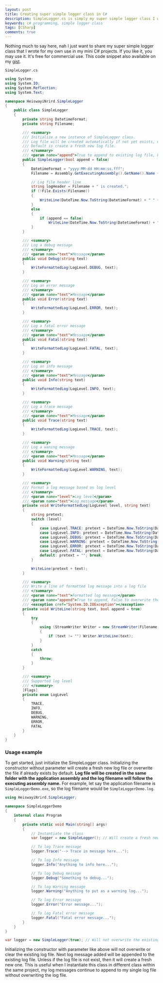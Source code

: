 ```yaml
---
layout: post
title: Creating super simple logger class in C#
description: SimpleLogger.cs is simply my super simple logger class I wrote for my own use in mini C# projects development.
keywords: c# programming, simple logger class
tags: [CSharp]
comments: true
---
```


Nothing much to say here, nah I just want to share my super simple logger class that I wrote for my own use in my mini C# projects. If you like it, you may use it. It's free for commercial use. This code snippet also available on my [gist](https://gist.github.com/heiswayi/69ef5413c0f28b3a58d964447c275058).

`SimpleLogger.cs`

```csharp
using System;
using System.IO;
using System.Reflection;
using System.Text;

namespace HeiswayiNrird.SimpleLogger
{
    public class SimpleLogger
    {
        private string DatetimeFormat;
        private string Filename;

        /// <summary>
        /// Initialize a new instance of SimpleLogger class.
        /// Log file will be created automatically if not yet exists, else it can be either a fresh new file or append to the existing file.
        /// Default is create a fresh new log file.
        /// </summary>
        /// <param name="append">True to append to existing log file, False to overwrite and create new log file</param>
        public SimpleLogger(bool append = false)
        {
            DatetimeFormat = "yyyy-MM-dd HH:mm:ss.fff";
            Filename = Assembly.GetExecutingAssembly().GetName().Name + ".log";

            // Log file header line
            string logHeader = Filename + " is created.";
            if (!File.Exists(Filename))
            {
                WriteLine(DateTime.Now.ToString(DatetimeFormat) + " " + logHeader, false);
            }
            else
            {
                if (append == false)
                    WriteLine(DateTime.Now.ToString(DatetimeFormat) + " " + logHeader, false);
            }
        }

        /// <summary>
        /// Log a debug message
        /// </summary>
        /// <param name="text">Message</param>
        public void Debug(string text)
        {
            WriteFormattedLog(LogLevel.DEBUG, text);
        }

        /// <summary>
        /// Log an error message
        /// </summary>
        /// <param name="text">Message</param>
        public void Error(string text)
        {
            WriteFormattedLog(LogLevel.ERROR, text);
        }

        /// <summary>
        /// Log a fatal error message
        /// </summary>
        /// <param name="text">Message</param>
        public void Fatal(string text)
        {
            WriteFormattedLog(LogLevel.FATAL, text);
        }

        /// <summary>
        /// Log an info message
        /// </summary>
        /// <param name="text">Message</param>
        public void Info(string text)
        {
            WriteFormattedLog(LogLevel.INFO, text);
        }

        /// <summary>
        /// Log a trace message
        /// </summary>
        /// <param name="text">Message</param>
        public void Trace(string text)
        {
            WriteFormattedLog(LogLevel.TRACE, text);
        }

        /// <summary>
        /// Log a waning message
        /// </summary>
        /// <param name="text">Message</param>
        public void Warning(string text)
        {
            WriteFormattedLog(LogLevel.WARNING, text);
        }

        /// <summary>
        /// Format a log message based on log level
        /// </summary>
        /// <param name="level">Log level</param>
        /// <param name="text">Log message</param>
        private void WriteFormattedLog(LogLevel level, string text)
        {
            string pretext;
            switch (level)
            {
                case LogLevel.TRACE: pretext = DateTime.Now.ToString(DatetimeFormat) + " [TRACE]   "; break;
                case LogLevel.INFO: pretext = DateTime.Now.ToString(DatetimeFormat) + " [INFO]    "; break;
                case LogLevel.DEBUG: pretext = DateTime.Now.ToString(DatetimeFormat) + " [DEBUG]   "; break;
                case LogLevel.WARNING: pretext = DateTime.Now.ToString(DatetimeFormat) + " [WARNING] "; break;
                case LogLevel.ERROR: pretext = DateTime.Now.ToString(DatetimeFormat) + " [ERROR]   "; break;
                case LogLevel.FATAL: pretext = DateTime.Now.ToString(DatetimeFormat) + " [FATAL]   "; break;
                default: pretext = ""; break;
            }

            WriteLine(pretext + text);
        }

        /// <summary>
        /// Write a line of formatted log message into a log file
        /// </summary>
        /// <param name="text">Formatted log message</param>
        /// <param name="append">True to append, False to overwrite the file</param>
        /// <exception cref="System.IO.IOException"></exception>
        private void WriteLine(string text, bool append = true)
        {
            try
            {
                using (StreamWriter Writer = new StreamWriter(Filename, append, Encoding.UTF8))
                {
                    if (text != "") Writer.WriteLine(text);
                }
            }
            catch
            {
                throw;
            }
        }

        /// <summary>
        /// Supported log level
        /// </summary>
        [Flags]
        private enum LogLevel
        {
            TRACE,
            INFO,
            DEBUG,
            WARNING,
            ERROR,
            FATAL
        }
    }
}
```

### Usage example

To get started, just initialize the SimpleLogger class. Initializing the constructor without parameter will create a fresh new log file or overwrite the file if already exists by default. **Log file will be created in the same folder with the application assembly and the log filename will follow the executing assembly name.** For example, let say the application filename is `SimpleLoggerDemo.exe`, so the log filename would be `SimpleLoggerDemo.log`.

```csharp
using HeiswayiNrird.SimpleLogger;

namespace SimpleLoggerDemo
{
    internal class Program
    {
        private static void Main(string[] args)
        {
            // Instantiate the class
            var logger = new SimpleLogger(); // Will create a fresh new log file

            // To log Trace message
            logger.Trace("--> Trace in message here...");

            // To log Info message
            logger.Info("Anything to info here...");

            // To log Debug message
            logger.Debug("Something to debug...");

            // To log Warning message
            logger.Warning("Anything to put as a warning log...");

            // To log Error message
            logger.Error("Error message...");

            // To log Fatal error message
            logger.Fatal("Fatal error message...");
        }
    }
}
```

```csharp
var logger = new SimpleLogger(true); // Will not overwrite the existing log file
```

Initializing the constructor with parameter like above will not overwrite or clear the existing log file. Next log message added will be appended to the existing log file. Unless if the log file is not exist, then it will create a fresh new one. This is useful when I instantiate this class in different class within the same project, my log messages continue to append to my single log file without overwriting the log file.
